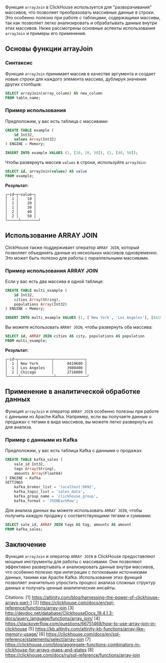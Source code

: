 Функция `arrayJoin` в ClickHouse используется для "разворачивания" массивов, что позволяет преобразовать массивные данные в строки. Это особенно полезно при работе с таблицами, содержащими массивы, так как позволяет легко анализировать и обрабатывать данные внутри этих массивов. Ниже рассмотрены основные аспекты использования `arrayJoin` и примеры его применения.

## Основы функции arrayJoin

### Синтаксис

Функция `arrayJoin` принимает массив в качестве аргумента и создает новые строки для каждого элемента массива, дублируя значения других столбцов:

```sql
SELECT arrayJoin(array_column) AS new_column
FROM table_name;
```

### Пример использования

Предположим, у вас есть таблица с массивами:

```sql
CREATE TABLE example (
    id Int32,
    values Array(Int32)
) ENGINE = Memory;

INSERT INTO example VALUES (1, [10, 20, 30]), (2, [40, 50]);
```

Чтобы развернуть массив `values` в строки, используйте `arrayJoin`:

```sql
SELECT id, arrayJoin(values) AS value
FROM example;
```

**Результат:**

```
┌─id─┬─value─┐
│  1 │    10 │
│  1 │    20 │
│  1 │    30 │
│  2 │    40 │
│  2 │    50 │
└─────┴────────┘
```

## Использование ARRAY JOIN

ClickHouse также поддерживает оператор `ARRAY JOIN`, который позволяет объединять данные из нескольких массивов одновременно. Это может быть полезно для работы с параллельными массивами.

### Пример использования ARRAY JOIN

Если у вас есть два массива в одной таблице:

```sql
CREATE TABLE multi_example (
    id Int32,
    cities Array(String),
    populations Array(Int32)
) ENGINE = Memory;

INSERT INTO multi_example VALUES (1, ['New York', 'Los Angeles'], [8419600, 3980400]), (2, ['Chicago'], [2716000]);
```

Вы можете использовать `ARRAY JOIN`, чтобы развернуть оба массива:

```sql
SELECT id, ARRAY JOIN cities AS city, populations AS population
FROM multi_example;
```

**Результат:**

```
┌─id─┬───────────────┬──────────────┐
│  1 │ New York      │      8419600 │
│  1 │ Los Angeles   │      3980400 │
│  2 │ Chicago       │      2716000 │
└─────┴───────────────┴──────────────┘
```

## Применение в аналитической обработке данных

Функция `arrayJoin` и оператор `ARRAY JOIN` особенно полезны при работе с данными из Apache Kafka. Например, если вы получаете данные о продажах с тегами в виде массивов, вы можете легко развернуть их для анализа.

### Пример с данными из Kafka

Предположим, у вас есть таблица Kafka с данными о продажах:

```sql
CREATE TABLE kafka_sales (
    sale_id Int32,
    tags Array(String),
    amounts Array(Float64)
) ENGINE = Kafka 
SETTINGS 
    kafka_broker_list = 'localhost:9092',
    kafka_topic_list = 'sales_data',
    kafka_group_name = 'clickhouse_group',
    kafka_format = 'JSONEachRow';
```

Для анализа данных вы можете использовать `ARRAY JOIN`, чтобы получить каждую продажу с соответствующими тегами и суммами:

```sql
SELECT sale_id, ARRAY JOIN tags AS tag, amounts AS amount
FROM kafka_sales;
```

## Заключение

Функция `arrayJoin` и оператор `ARRAY JOIN` в ClickHouse предоставляют мощные инструменты для работы с массивами. Они позволяют эффективно развертывать и анализировать данные внутри массивов, что особенно полезно при интеграции с потоковыми источниками данных, такими как Apache Kafka. Использование этих функций позволяет значительно упростить процесс анализа сложных структур данных и получать ценные аналитические инсайты.

Citations:
[1] https://altinity.com/blog/harnessing-the-power-of-clickhouse-arrays-part-1
[2] https://clickhouse.com/docs/en/sql-reference/functions/array-join
[3] http://devdoc.net/database/ClickhouseDocs_19.4.1.3-docs/query_language/functions/array_join/
[4] https://stackoverflow.com/questions/66751468/how-to-use-array-join-in-clickhouse
[5] https://kb.altinity.com/altinity-kb-functions/array-like-memory-usage/
[6] https://clickhouse.com/docs/en/sql-reference/statements/select/array-join
[7] https://clickhouse.com/blog/aggregate-functions-combinators-in-clickhouse-for-arrays-maps-and-states
[8] https://clickhouse.com/docs/ru/sql-reference/functions/array-join